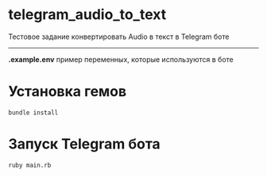# telegram_audio_to_text
Тестовое задание конвертировать Audio в текст в Telegram боте

---

**.example.env** пример переменных, которые используются в боте

# Установка гемов
```
bundle install
```

# Запуск Telegram бота
```
ruby main.rb
```
